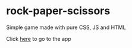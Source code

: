 # rock-paper-scissors

Simple game made with pure CSS, JS and HTML

Click [here](https://the-programmer-dude.github.io/rock-paper-scissors/) to go to the app

